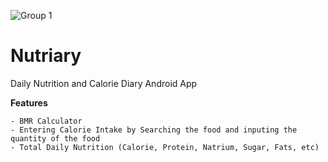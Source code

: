 ![Group 1](https://github.com/BangkitC23-PC673/nutriary-android/assets/60954620/2651b879-edcd-4339-8c4a-65b56a647e7a)

# Nutriary
Daily Nutrition and Calorie Diary Android App 

**Features**
```
- BMR Calculator
- Entering Calorie Intake by Searching the food and inputing the quantity of the food
- Total Daily Nutrition (Calorie, Protein, Natrium, Sugar, Fats, etc)
```
